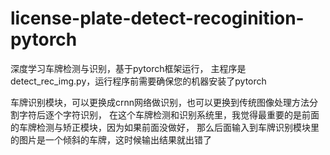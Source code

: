 # license-plate-detect-recoginition-pytorch
深度学习车牌检测与识别，基于pytorch框架运行，
主程序是detect_rec_img.py，运行程序前需要确保您的机器安装了pytorch

车牌识别模块，可以更换成crnn网络做识别，也可以更换到传统图像处理方法分割字符后逐个字符识别，
在这个车牌检测和识别系统里，我觉得最重要的是前面的车牌检测与矫正模块，因为如果前面没做好，
那么后面输入到车牌识别模块里的图片是一个倾斜的车牌，这时候输出结果就出错了
